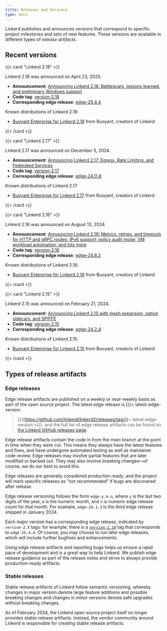 ```yaml
---
title: Releases and Versions
type: docs
---
```


<!-- markdownlint-disable MD013 -->

Linkerd publishes and announces _versions_ that correspond to specific project
milestones and sets of new features. These versions are available in different
types of _release artifacts_.

## Recent versions

{{< card "Linkerd 2.18" >}}

Linkerd 2.18 was announced on April 23, 2025.

- **Announcement**:
  [Announcing Linkerd 2.18: Battlescars, lessons learned, and preliminary Windows support](/2025/04/23/announcing-linkerd-2.18/)
- **Code tag**:
  [version-2.18](https://github.com/linkerd/linkerd2/releases/tag/version-2.18)
- **Corresponding edge release**:
  [edge-25.4.4](https://github.com/linkerd/linkerd2/releases/tag/edge-25.4.4)

Known distributions of Linkerd 2.18:

- [Buoyant Enterprise for Linkerd 2.18](https://docs.buoyant.io/buoyant-enterprise-linkerd/2.18/)
  from Buoyant, creators of Linkerd

{{< /card >}}

{{< card "Linkerd 2.17" >}}

Linkerd 2.17 was announced on December 5, 2024.

- **Announcement**:
  [Announcing Linkerd 2.17: Egress, Rate Limiting, and Federated Services](/2024/12/05/announcing-linkerd-2.17/)
- **Code tag**:
  [version-2.17](https://github.com/linkerd/linkerd2/releases/tag/version-2.17)
- **Corresponding edge release**:
  [edge-24.11.8](https://github.com/linkerd/linkerd2/releases/tag/edge-24.11.8)

Known distributions of Linkerd 2.17:

- [Buoyant Enterprise for Linkerd 2.17](https://docs.buoyant.io/buoyant-enterprise-linkerd/2.17/)
  from Buoyant, creators of Linkerd

{{< /card >}}

{{< card "Linkerd 2.16" >}}

Linkerd 2.16 was announced on August 13, 2024.

- **Announcement**:
  [Announcing Linkerd 2.16! Metrics, retries, and timeouts for HTTP and gRPC routes; IPv6 support; policy audit mode; VM workload automation; and lots more](/2024/08/13/announcing-linkerd-2.16/)
- **Code tag**:
  [version-2.16](https://github.com/linkerd/linkerd2/releases/tag/version-2.16)
- **Corresponding edge release**:
  [edge-24.8.2](https://github.com/linkerd/linkerd2/releases/tag/edge-24.8.2)

Known distributions of Linkerd 2.16:

- [Buoyant Enterprise for Linkerd 2.16](https://docs.buoyant.io/buoyant-enterprise-linkerd/2.16/)
  from Buoyant, creators of Linkerd

{{< /card >}}

{{< card "Linkerd 2.15" >}}

Linkerd 2.15 was announced on February 21, 2024.

- **Announcement**:
  [Announcing Linkerd 2.15 with mesh expansion, native sidecars, and SPIFFE](/2024/02/21/announcing-linkerd-2.15/)
- **Code tag**:
  [version-2.15](https://github.com/linkerd/linkerd2/releases/tag/version-2.15)
- **Corresponding edge release**:
  [edge-24.2.4](https://github.com/linkerd/linkerd2/releases/tag/edge-24.2.4)

Known distributions of Linkerd 2.15:

- [Buoyant Enterprise for Linkerd 2.15](https://docs.buoyant.io/buoyant-enterprise-linkerd/2.15/)
  from Buoyant, creators of Linkerd

{{< /card >}}

## Types of release artifacts

### Edge releases

<!-- markdownlint-disable MD034 -->

Edge release artifacts are published on a weekly or near-weekly basis as part of
the open source project. The latest edge release is [{{< latest-edge-version
>}}](https://github.com/linkerd/linkerd2/releases/tag/{{<
latest-edge-version >}}). and the full list of edge release artifacts can be
found on
[the Linkerd GitHub releases page](https://github.com/linkerd/linkerd2/releases).

Edge release artifacts contain the code in from the _main_ branch at the point
in time when they were cut. This means they always have the latest features and
fixes, and have undergone automated testing as well as maintainer code review.
Edge releases may involve partial features that are later modified or backed
out. They may also involve breaking changes—of course, we do our best to avoid
this.

Edge releases are generally considered _production ready_, and the project will
mark specific releases as "not recommended" if bugs are discovered after
release.

Edge release versioning follows the form `edge-y.m.n`, where `y` is the last two
digits of the year, `m` is the numeric month, and `n` is numeric edge release
count for that month. For example, `edge-24.1.3` is the third edge release
shipped in January 2024.

Each major version has a corresponding edge release, indicated by `version-2.X`
tags: for example, there is a
[`version-2.18`](https://github.com/linkerd/linkerd2/releases/tag/version-2.18)
tag that corresponds to `edge-25.4.4`. Of course, you may choose to run later
edge releases, which will include further bugfixes and enhancements.

Using edge release artifacts and reporting bugs helps us ensure a rapid pace of
development and is a great way to help Linkerd. We publish edge release guidance
as part of the release notes and strive to always provide production-ready
artifacts.

### Stable releases

Stable release artifacts of Linkerd follow semantic versioning, whereby changes
in major version denote large feature additions and possible breaking changes
and changes in minor versions denote safe upgrades without breaking changes.

As of February 2024, the Linkerd open source project itself no longer provides
stable release artifacts. Instead, the vendor community around Linkerd is
responsible for creating stable release artifacts.
